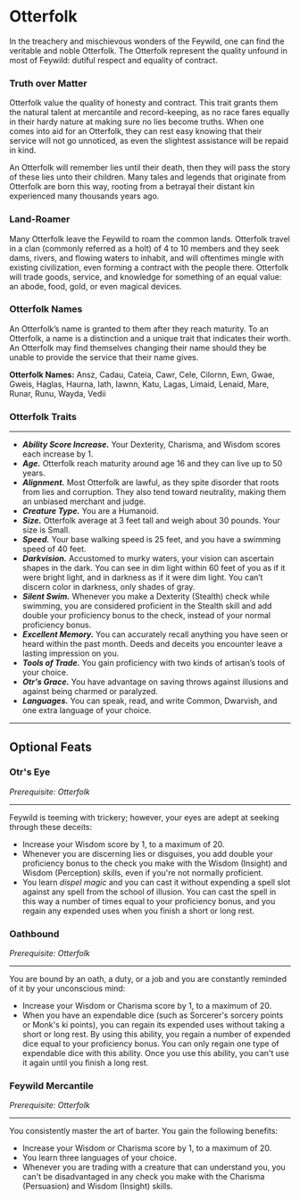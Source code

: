 <style>
  .phb{
    width : 210mm;
    height : 296.8mm;
  }
</style>

<style>
  /* Drop Cap settings */
  .phb h1 + p::first-letter {
    float: left;
    font-family: Solberry;
    font-size: 8em;
    color: #222;
    line-height: .8em;
  }
</style>

# Otterfolk

In the treachery and mischievous wonders of the Feywild, one can find the veritable and noble Otterfolk. The Otterfolk represent the quality unfound in most of Feywild: dutiful respect and equality of contract.

### Truth over Matter

Otterfolk value the quality of honesty and contract. This trait grants them the natural talent at mercantile and record-keeping, as no race fares equally in their hardy nature at making sure no lies become truths. When one comes into aid for an Otterfolk, they can rest easy knowing that their service will not go unnoticed, as even the slightest assistance will be repaid in kind.

An Otterfolk will remember lies until their death, then they will pass the story of these lies unto their children. Many tales and legends that originate from Otterfolk are born this way, rooting from a betrayal their distant kin experienced many thousands years ago.

### Land-Roamer

Many Otterfolk leave the Feywild to roam the common lands. Otterfolk travel in a clan (commonly referred as a holt) of 4 to 10 members and they seek dams, rivers, and flowing waters to inhabit, and will oftentimes mingle with existing civilization, even forming a contract with the people there. Otterfolk will trade goods, service, and knowledge for something of an equal value: an abode, food, gold, or even magical devices.

### Otterfolk Names

An Otterfolk’s name is granted to them after they reach maturity. To an Otterfolk, a name is a distinction and a unique trait that indicates their worth. An Otterfolk may find themselves changing their name should they be unable to provide the service that their name gives.

**Otterfolk Names:** Ansz, Cadau, Cateia, Cawr, Cele, Cilornn, Ewn, Gwae, Gweis, Haglas, Haurna, Iath, Iawnn, Katu, Lagas, Limaid, Lenaid, Mare, Runar, Runu, Wayda, Vedii

### Otterfolk Traits

----
- ***Ability Score Increase.*** Your Dexterity, Charisma, and Wisdom scores each increase by 1.
- ***Age.*** Otterfolk reach maturity around age 16 and they can live up to 50 years.
- ***Alignment.*** Most Otterfolk are lawful, as they spite disorder that roots from lies and corruption. They also tend toward neutrality, making them an unbiased merchant and judge.
- ***Creature Type.*** You are a Humanoid.
- ***Size.*** Otterfolk average at 3 feet tall and weigh about 30 pounds. Your size is Small.
- ***Speed.*** Your base walking speed is  25 feet, and you have a swimming speed of 40 feet.
- ***Darkvision.*** Accustomed to murky waters, your vision can ascertain shapes in the dark. You can see in dim light within 60 feet of you as if it were bright light, and in darkness as if it were dim light. You can’t discern color in darkness, only shades of gray.
- ***Silent Swim.*** Whenever you make a Dexterity (Stealth) check while swimming, you are considered proficient in the Stealth skill and add double your proficiency bonus to the check, instead of your normal proficiency bonus.
- ***Excellent Memory.*** You can accurately recall anything you have seen or heard within the past month. Deeds and deceits you encounter leave a lasting impression on you.
- ***Tools of Trade.*** You gain proficiency with two kinds of artisan’s tools of your choice.
- ***Otr's Grace.*** You have advantage on saving throws against illusions and against being charmed or paralyzed.
- ***Languages.*** You can speak, read, and write Common, Dwarvish, and one extra language of your choice.
----

## Optional Feats

### Otr's Eye
*Prerequisite: Otterfolk*

---
Feywild is teeming with trickery; however, your eyes are adept at seeking through these deceits:

- Increase your Wisdom score by 1, to a maximum of 20.
- Whenever you are discerning lies or disguises, you add double your proficiency bonus to the check you make with the Wisdom (Insight) and Wisdom (Perception) skills, even if you're not normally proficient.
- You learn *dispel magic* and you can cast it without expending a spell slot against any spell from the school of illusion. You can cast the spell in this way a number of times equal to your proficiency bonus, and you regain any expended uses when you finish a short or long rest.

### Oathbound
*Prerequisite: Otterfolk*

---
You are bound by an oath, a duty, or a job and you are constantly reminded of it by your unconscious mind:

- Increase your Wisdom or Charisma score by 1, to a maximum of 20.
- When you have an expendable dice (such as Sorcerer's sorcery points or Monk's ki points), you can regain its expended uses without taking a short or long rest. By using this ability, you regain a number of expended dice equal to your proficiency bonus. You can only regain one type of expendable dice with this ability. Once you use this ability, you can't use it again until you finish a long rest.

### Feywild Mercantile
*Prerequisite: Otterfolk*

---
You consistently master the art of barter. You gain the following benefits:

- Increase your Wisdom or Charisma score by 1, to a maximum of 20.
- You learn three languages of your choice.
- Whenever you are trading with a creature that can understand you, you can't be disadvantaged in any check you make with the Charisma (Persuasion) and Wisdom (Insight) skills.